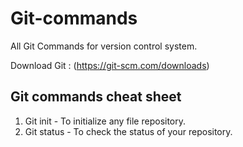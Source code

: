 # Git-commands
All Git Commands for version control system. 

Download Git : (https://git-scm.com/downloads)

## Git commands cheat sheet
1. Git init - To initialize any file repository.
2. Git status - To check the status of your repository.
